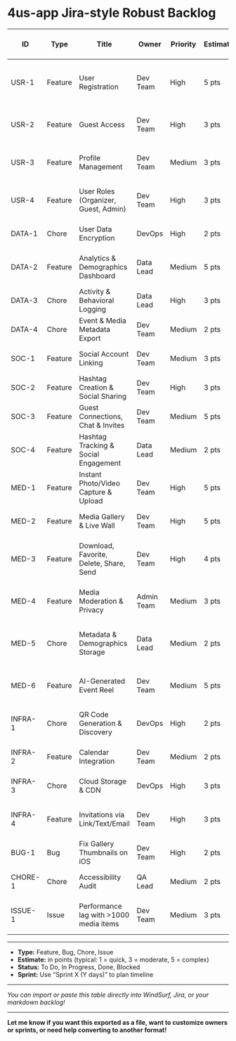 # 4us-app Jira-style Robust Backlog

| ID      | Type     | Title                                  | Owner       | Priority | Estimate | Status       | Target Sprint / Days | User Story / Description                                                                                 | Acceptance Criteria                                                                            |
|---------|----------|----------------------------------------|-------------|----------|----------|--------------|----------------------|---------------------------------------------------------------------------------------------------------|-------------------------------------------------------------------------------------------------|
| USR-1   | Feature  | User Registration                      | Dev Team    | High     | 5 pts    | To Do        | Sprint 1 (5 days)    | As a new user, I want to register via email, phone, or social media.                                    | Register/login via email/phone/social; receive verification; secure authentication.            |
| USR-2   | Feature  | Guest Access                           | Dev Team    | High     | 3 pts    | To Do        | Sprint 1 (5 days)    | As a guest, I want to join events without registering.                                                  | Temporary ID assigned; limited guest functionality.                                            |
| USR-3   | Feature  | Profile Management                     | Dev Team    | Medium   | 3 pts    | To Do        | Sprint 2 (7 days)    | As a user, I want to edit my profile/account details.                                                   | Can update name, picture, email, password.                                                     |
| USR-4   | Feature  | User Roles (Organizer, Guest, Admin)   | Dev Team    | High     | 3 pts    | To Do        | Sprint 2 (7 days)    | As an organizer/admin, I want to manage attendees/content.                                              | Roles enforced, permissions set.                                                               |
| DATA-1  | Chore    | User Data Encryption                   | DevOps      | High     | 2 pts    | To Do        | Sprint 1 (5 days)    | Secure data storage & transmission.                                                                     | All PII encrypted at rest/in transit.                                                          |
| DATA-2  | Feature  | Analytics & Demographics Dashboard     | Data Lead   | Medium   | 5 pts    | To Do        | Sprint 3 (7 days)    | View usage analytics, demographics, favorites, etc.                                                     | Admin dashboard w/ stats, behavioral data.                                                     |
| DATA-3  | Chore    | Activity & Behavioral Logging          | Data Lead   | High     | 3 pts    | To Do        | Sprint 2 (7 days)    | Log user actions, favorites, device/location.                                                           | All actions and digital footprint logged.                                                      |
| DATA-4  | Chore    | Event & Media Metadata Export          | Dev Team    | Medium   | 2 pts    | To Do        | Sprint 4 (5 days)    | Export event/media/EXIF data.                                                                           | Export button for event/media metadata.                                                        |
| SOC-1   | Feature  | Social Account Linking                 | Dev Team    | Medium   | 3 pts    | To Do        | Sprint 3 (7 days)    | Link social accounts for sharing.                                                                       | OAuth for Instagram, FB, X, TikTok, Snap.                                                      |
| SOC-2   | Feature  | Hashtag Creation & Social Sharing      | Dev Team    | High     | 3 pts    | To Do        | Sprint 2 (7 days)    | Create/share event hashtags on social media.                                                            | Auto-gen hashtag; share buttons for major platforms.                                           |
| SOC-3   | Feature  | Guest Connections, Chat & Invites      | Dev Team    | Medium   | 5 pts    | To Do        | Sprint 3 (7 days)    | Connect, chat, send invites to others.                                                                  | Messaging, invitations via SMS/email/link.                                                     |
| SOC-4   | Feature  | Hashtag Tracking & Social Engagement   | Data Lead   | Medium   | 2 pts    | To Do        | Sprint 5 (7 days)    | See hashtag engagement analytics.                                                                       | Track mentions and engagement where API allows.                                                |
| MED-1   | Feature  | Instant Photo/Video Capture & Upload   | Dev Team    | High     | 5 pts    | To Do        | Sprint 1 (5 days)    | Instantly capture/upload media to event gallery.                                                        | Camera access, instant upload to event gallery.                                                |
| MED-2   | Feature  | Media Gallery & Live Wall              | Dev Team    | High     | 5 pts    | To Do        | Sprint 1 (5 days)    | View all event media in live gallery.                                                                   | Responsive, real-time gallery wall.                                                            |
| MED-3   | Feature  | Download, Favorite, Delete, Share, Send| Dev Team    | High     | 4 pts    | To Do        | Sprint 2 (7 days)    | Download, favorite (heart), delete, share, or send media.                                               | Each media card has heart, delete, download, share, send (where permitted).                    |
| MED-4   | Feature  | Media Moderation & Privacy             | Admin Team  | Medium   | 3 pts    | To Do        | Sprint 3 (7 days)    | Moderate or remove inappropriate uploads.                                                               | Moderator dashboard, flagged content review.                                                   |
| MED-5   | Chore    | Metadata & Demographics Storage        | Data Lead   | Medium   | 2 pts    | To Do        | Sprint 4 (5 days)    | Store all media/user metadata (EXIF, geo, demographics).                                                | Metadata and demographics linked with uploads.                                                 |
| MED-6   | Feature  | AI-Generated Event Reel                | Dev Team    | Medium   | 5 pts    | To Do        | Sprint 5 (7 days)    | AI-generated highlight reel after event.                                                                | Reel created, guests notified, based on favorites/theme.                                       |
| INFRA-1 | Chore    | QR Code Generation & Discovery         | DevOps      | High     | 2 pts    | To Do        | Sprint 2 (7 days)    | Unique QR codes & geo-location for events.                                                              | QR code auto-created, event geo-discovery enabled.                                             |
| INFRA-2 | Feature  | Calendar Integration                   | Dev Team    | Medium   | 2 pts    | To Do        | Sprint 2 (7 days)    | Add events to calendar apps.                                                                            | Add-to-calendar (Google, Apple, Outlook).                                                      |
| INFRA-3 | Chore    | Cloud Storage & CDN                    | DevOps      | High     | 3 pts    | To Do        | Sprint 1 (5 days)    | Store media securely in cloud, served via CDN.                                                          | All uploads delivered fast and securely.                                                       |
| INFRA-4 | Feature  | Invitations via Link/Text/Email        | Dev Team    | High     | 3 pts    | To Do        | Sprint 1 (5 days)    | Invite users by SMS, email, or app link.                                                                | Bulk/individual invitations, deep links open the app or event.                                 |
| BUG-1   | Bug      | Fix Gallery Thumbnails on iOS          | Dev Team    | High     | 2 pts    | Blocked      | Sprint 2 (7 days)    | Thumbnails not showing on iOS 17 Safari.                                                                | Thumbnails render on all supported mobile browsers.                                            |
| CHORE-1 | Chore    | Accessibility Audit                    | QA Lead     | Medium   | 2 pts    | To Do        | Sprint 2 (7 days)    | Run accessibility checks for event and gallery pages.                                                   | Passes WCAG 2.1 AA for color, keyboard, ARIA.                                                 |
| ISSUE-1 | Issue    | Performance lag with >1000 media items | Dev Team    | Medium   | 3 pts    | In Progress  | Sprint 2 (7 days)    | App lags with many media uploads in gallery.                                                            | Gallery renders smoothly with large datasets (>1k items).                                      |

---

- **Type:** Feature, Bug, Chore, Issue  
- **Estimate:** in points (typical: 1 = quick, 3 = moderate, 5 = complex)
- **Status:** To Do, In Progress, Done, Blocked
- **Sprint:** Use “Sprint X (Y days)” to plan timeline

---

*You can import or paste this table directly into WindSurf, Jira, or your markdown backlog!*

---

**Let me know if you want this exported as a file, want to customize owners or sprints, or need help converting to another format!**
